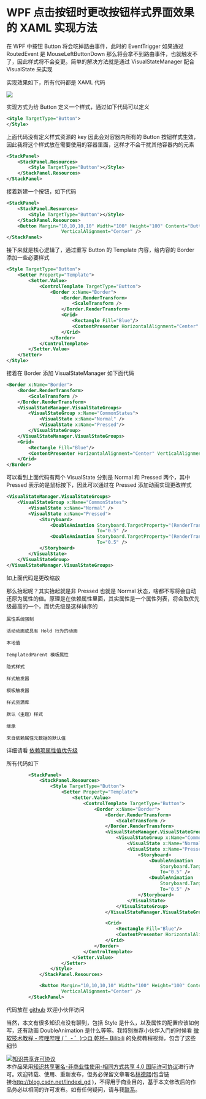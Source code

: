 
# WPF 点击按钮时更改按钮样式界面效果的 XAML 实现方法

在 WPF 中按钮 Button 将会吃掉路由事件，此时的 EventTrigger 如果通过 RoutedEvent 是 MouseLeftButtonDown 那么将会拿不到路由事件，也就触发不了，因此样式将不会变更。简单的解决方法就是通过 VisualStateManager 配合 VisualState 来实现

<!--more-->


<!-- CreateTime:2020/8/26 10:30:27 -->


<!-- 发布 -->

实现效果如下，所有代码都是 XAML 代码

<!-- ![](image/WPF 点击按钮时更改按钮样式界面效果的 XAML 实现方法/WPF 点击按钮时更改按钮样式界面效果的 XAML 实现方法.gif) -->

![](http://image.acmx.xyz/lindexi%2FWPF%2520%25E7%2582%25B9%25E5%2587%25BB%25E6%258C%2589%25E9%2592%25AE%25E6%2597%25B6%25E6%259B%25B4%25E6%2594%25B9%25E6%258C%2589%25E9%2592%25AE%25E6%25A0%25B7%25E5%25BC%258F%25E7%2595%258C%25E9%259D%25A2%25E6%2595%2588%25E6%259E%259C%25E7%259A%2584%2520XAML%2520%25E5%25AE%259E%25E7%258E%25B0%25E6%2596%25B9%25E6%25B3%2595.gif)

实现方式为给 Button 定义一个样式，通过如下代码可以定义

```xml
<Style TargetType="Button">
</Style>
```

上面代码没有定义样式资源的 key 因此会对容器内所有的 Button 按钮样式生效，因此我将这个样式放在需要使用的容器里面，这样才不会干扰其他容器内的元素

```xml
<StackPanel>
    <StackPanel.Resources>
        <Style TargetType="Button"></Style>
    </StackPanel.Resources>
</StackPanel>
```

接着新建一个按钮，如下代码

```xml
<StackPanel>
    <StackPanel.Resources>
        <Style TargetType="Button"></Style>
    </StackPanel.Resources>
    <Button Margin="10,10,10,10" Width="100" Height="100" Content="Button 1" HorizontalAlignment="Center"
                    VerticalAlignment="Center" />
</StackPanel>
```

接下来就是核心逻辑了，通过重写 Button 的 Template 内容，给内容的 Border 添加一些必要样式

```xml
<Style TargetType="Button">
    <Setter Property="Template">
        <Setter.Value>
            <ControlTemplate TargetType="Button">
                <Border x:Name="Border">
                    <Border.RenderTransform>
                        <ScaleTransform />
                    </Border.RenderTransform>
                    <Grid>
                        <Rectangle Fill="Blue"/>
                        <ContentPresenter HorizontalAlignment="Center" VerticalAlignment="Center" />
                    </Grid>
                </Border>
            </ControlTemplate>
        </Setter.Value>
    </Setter>
</Style>
```

接着在 Border 添加 VisualStateManager 如下面代码

```xml
<Border x:Name="Border">
    <Border.RenderTransform>
        <ScaleTransform />
    </Border.RenderTransform>
    <VisualStateManager.VisualStateGroups>
        <VisualStateGroup x:Name="CommonStates">
            <VisualState x:Name="Normal" />
            <VisualState x:Name="Pressed"/>
        </VisualStateGroup>
    </VisualStateManager.VisualStateGroups>
    <Grid>
        <Rectangle Fill="Blue"/>
        <ContentPresenter HorizontalAlignment="Center" VerticalAlignment="Center" />
    </Grid>
</Border>
```

可以看到上面代码有两个 VisualState 分别是 Normal 和 Pressed 两个，其中 Pressed 表示的是鼠标按下，因此可以通过在 Pressed 添加动画实现更改样式

```xml
<VisualStateManager.VisualStateGroups>
    <VisualStateGroup x:Name="CommonStates">
        <VisualState x:Name="Normal" />
        <VisualState x:Name="Pressed">
            <Storyboard>
                <DoubleAnimation Storyboard.TargetProperty="(RenderTransform).(ScaleTransform.ScaleX)"
                                 To="0.5" />
                <DoubleAnimation Storyboard.TargetProperty="(RenderTransform).(ScaleTransform.ScaleY)"
                                 To="0.5" />
            </Storyboard>
        </VisualState>
    </VisualStateGroup>
</VisualStateManager.VisualStateGroups>
```

如上面代码是更改缩放

那么抬起呢？其实抬起就是非 Pressed 也就是 Normal 状态，啥都不写将会自动还原为属性的值。原理是在依赖属性里面，其实属性是一个属性列表，将会取优先级最高的一个，而优先级是这样排序的

```
属性系统强制

活动动画或具有 Hold 行为的动画

本地值

TemplatedParent 模板属性

隐式样式

样式触发器

模板触发器

样式资源库

默认（主题）样式

继承

来自依赖属性元数据的默认值
```

详细请看 [依赖项属性值优先级](https://docs.microsoft.com/zh-cn/dotnet/framework/wpf/advanced/dependency-property-value-precedence )

所有代码如下

```xml
        <StackPanel>
            <StackPanel.Resources>
                <Style TargetType="Button">
                    <Setter Property="Template">
                        <Setter.Value>
                            <ControlTemplate TargetType="Button">
                                <Border x:Name="Border">
                                    <Border.RenderTransform>
                                        <ScaleTransform />
                                    </Border.RenderTransform>
                                    <VisualStateManager.VisualStateGroups>
                                        <VisualStateGroup x:Name="CommonStates">
                                            <VisualState x:Name="Normal" />
                                            <VisualState x:Name="Pressed">
                                                <Storyboard>
                                                    <DoubleAnimation
                                                        Storyboard.TargetProperty="(RenderTransform).(ScaleTransform.ScaleX)"
                                                        To="0.5" />
                                                    <DoubleAnimation
                                                        Storyboard.TargetProperty="(RenderTransform).(ScaleTransform.ScaleY)"
                                                        To="0.5" />
                                                </Storyboard>
                                            </VisualState>
                                        </VisualStateGroup>
                                    </VisualStateManager.VisualStateGroups>

                                    <Grid>
                                        <Rectangle Fill="Blue"/>
                                        <ContentPresenter HorizontalAlignment="Center" VerticalAlignment="Center" />
                                    </Grid>
                                </Border>
                            </ControlTemplate>
                        </Setter.Value>
                    </Setter>
                </Style>
            </StackPanel.Resources>

            <Button Margin="10,10,10,10" Width="100" Height="100" Content="Button 1" HorizontalAlignment="Center"
                    VerticalAlignment="Center" />
        </StackPanel>

```

代码放在 [github](https://github.com/lindexi/lindexi_gd/tree/46dd1572/Babukeelleneeoai) 欢迎小伙伴访问

当然，本文有很多知识点没有聊到，包括 Style 是什么，以及属性的配置应该如何写，还有动画 DoubleAnimation 是什么等等。我特别推荐小伙伴入门的时候看 [微软技术教程 - 哔哩哔哩 ( ゜- ゜)つロ 乾杯~ Bilibili](https://space.bilibili.com/32497462 ) 的免费教程视频，包含了这些细节





<a rel="license" href="http://creativecommons.org/licenses/by-nc-sa/4.0/"><img alt="知识共享许可协议" style="border-width:0" src="https://licensebuttons.net/l/by-nc-sa/4.0/88x31.png" /></a><br />本作品采用<a rel="license" href="http://creativecommons.org/licenses/by-nc-sa/4.0/">知识共享署名-非商业性使用-相同方式共享 4.0 国际许可协议</a>进行许可。欢迎转载、使用、重新发布，但务必保留文章署名[林德熙](http://blog.csdn.net/lindexi_gd)(包含链接:http://blog.csdn.net/lindexi_gd )，不得用于商业目的，基于本文修改后的作品务必以相同的许可发布。如有任何疑问，请与我[联系](mailto:lindexi_gd@163.com)。